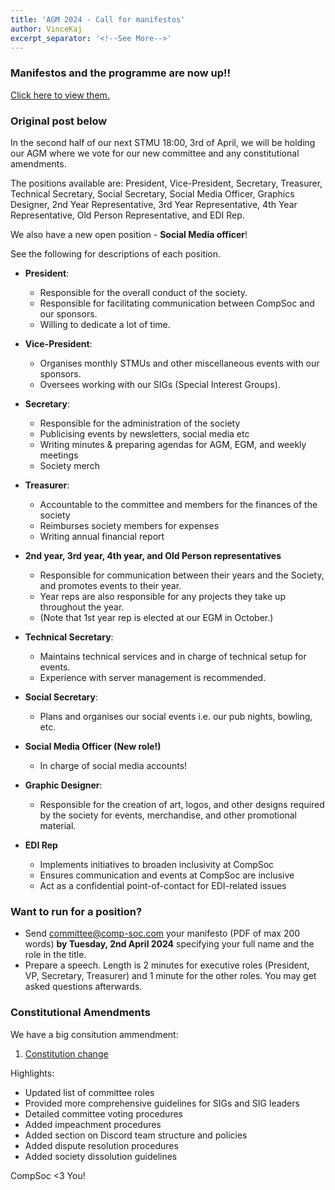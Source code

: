 ```yaml
---
title: 'AGM 2024 - Call for manifestos'
author: VinceKaj
excerpt_separator: '<!--See More-->'
---
```


### Manifestos and the programme are now up!!

[Click here to view them.](https://comp-soc.com/blog/2024/03/21/2024-agm-manifestos.html)

### Original post below

In the second half of our next STMU 18:00, 3rd of April, we will be holding our AGM where we vote for our new committee and any constitutional amendments.

The positions available are: President, Vice-President, Secretary, Treasurer, Technical Secretary, Social Secretary, Social Media Officer, Graphics Designer, 2nd Year Representative, 3rd Year Representative, 4th Year Representative, Old Person Representative, and EDI Rep.

We also have a new open position - **Social Media officer**!

See the following for descriptions of each position.

- **President**:

  - Responsible for the overall conduct of the society.
  - Responsible for facilitating communication between CompSoc and our sponsors.
  - Willing to dedicate a lot of time.

- **Vice-President**:

  - Organises monthly STMUs and other miscellaneous events with our sponsors.
  - Oversees working with our SIGs (Special Interest Groups).

- **Secretary**:

  - Responsible for the administration of the society
  - Publicising events by newsletters, social media etc
  - Writing minutes & preparing agendas for AGM, EGM, and weekly meetings
  - Society merch

- **Treasurer**:

  - Accountable to the committee and members for the finances of the society
  - Reimburses society members for expenses
  - Writing annual financial report

- **2nd year, 3rd year, 4th year, and Old Person representatives**

  - Responsible for communication between their years and the Society, and promotes events to their year.
  - Year reps are also responsible for any projects they take up throughout the year.
  - (Note that 1st year rep is elected at our EGM in October.)

- **Technical Secretary**:

  - Maintains technical services and in charge of technical setup for events.
  - Experience with server management is recommended.

- **Social Secretary**:

  - Plans and organises our social events i.e. our pub nights, bowling, etc.

- **Social Media Officer (New role!)**

  - In charge of social media accounts!

- **Graphic Designer**:

  - Responsible for the creation of art, logos, and other designs required by the society for events, merchandise, and other promotional material.

- **EDI Rep**
  - Implements initiatives to broaden inclusivity at CompSoc
  - Ensures communication and events at CompSoc are inclusive
  - Act as a confidential point-of-contact for EDI-related issues

### Want to run for a position?

- Send committee@comp-soc.com your manifesto (PDF of max 200 words) **by Tuesday, 2nd April 2024** specifying your full name and the role in the title.
- Prepare a speech. Length is 2 minutes for executive roles (President, VP, Secretary, Treasurer) and 1 minute for the other roles. You may get asked questions afterwards.

### Constitutional Amendments

We have a big consitution ammendment:

1. [Constitution change](https://github.com/compsoc-edinburgh/constitution/pull/42)

Highlights:

- Updated list of committee roles
- Provided more comprehensive guidelines for SIGs and SIG leaders
- Detailed committee voting procedures
- Added impeachment procedures
- Added section on Discord team structure and policies
- Added dispute resolution procedures
- Added society dissolution guidelines

CompSoc <3 You!
